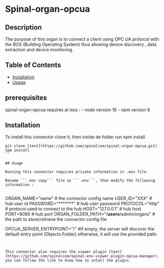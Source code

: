 # Spinal-organ-opcua


## Description

The purpose of this organ is to connect a client using OPC UA protocol with the BOS (Building Operating System) thus allowing device discovery , data extraction and device monitoring.

## Table of Contents

- [Installation](#installation)
- [Usage](#usage)

## prerequisites
spinal-organ-opcua requires at less :
    - node version 16 
    - npm version 6 

## Installation

To install this connector clone it, then inside de folder run npm install.

```
git clone [text](https://github.com/spinalcom/spinal-organ-opcua.git)
npm install
``

## Usage

Running this connector requires private information in .env file.

Rename ```.env copy``` file as ```.env```, then modify the following information :


```

ORGAN_NAME="name"                               # the connector config name
USER_ID="XXX"                                   # hub user id
PASSWORD="*******"                              # hub user password
PROTOCOL="http"                                 # protocol used to connect to the hub
HOST="127.0.0.1"                                # hub host
PORT=8080                                       # hub port
ORGAN_FOLDER_PATH="/__users__/admin/organs"     # the path to store/retrieve the connector config file

OPCUA_SERVER_ENTRYPOINT="/"                     #if empty, the server will discover the default entry point (Objects Folder) otherwise, it will use the provided path.


```


This connector also requires the viewer plugin [text](https://github.com/spinalcom/spinal-env-viewer-plugin-opcua-manager). you can follow the link to know how to intall the plugin.
